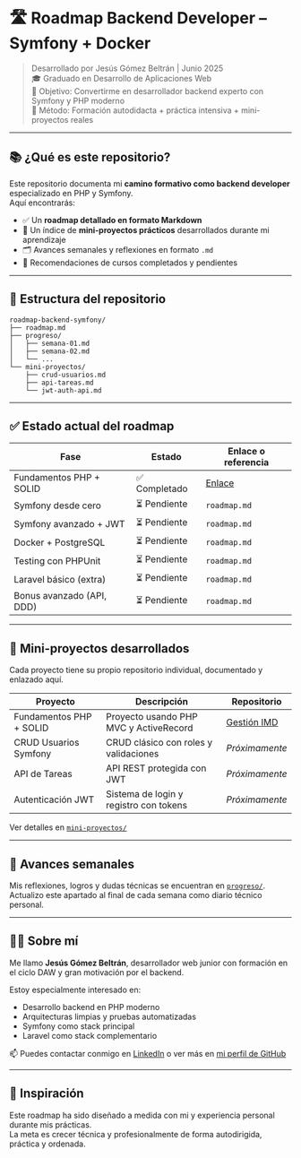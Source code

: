 # 🛣️ Roadmap Backend Developer – Symfony + Docker

> Desarrollado por Jesús Gómez Beltrán | Junio 2025  
> 🎓 Graduado en Desarrollo de Aplicaciones Web  
> 🎯 Objetivo: Convertirme en desarrollador backend experto con Symfony y PHP moderno  
> 🧭 Método: Formación autodidacta + práctica intensiva + mini-proyectos reales  

---

## 📚 ¿Qué es este repositorio?

Este repositorio documenta mi **camino formativo como backend developer** especializado en PHP y Symfony.  
Aquí encontrarás:

- ✅ Un **roadmap detallado en formato Markdown**
- 🧩 Un índice de **mini-proyectos prácticos** desarrollados durante mi aprendizaje
- 🗂️ Avances semanales y reflexiones en formato `.md`
- 📌 Recomendaciones de cursos completados y pendientes

---

## 🧩 Estructura del repositorio

```
roadmap-backend-symfony/
├── roadmap.md 
├── progreso/ 
│   ├── semana-01.md
│   ├── semana-02.md
│   └── ...
└── mini-proyectos/ 
    ├── crud-usuarios.md
    ├── api-tareas.md
    └── jwt-auth-api.md
```

---

## ✅ Estado actual del roadmap

| Fase                     | Estado     | Enlace o referencia |
|--------------------------|------------|---------------------|
| Fundamentos PHP + SOLID  | ✅ Completado | [Enlace](/mini-proyectos/Fase1-Gestion-IMD/README.md) |
| Symfony desde cero       | ⏳ Pendiente| `roadmap.md` |
| Symfony avanzado + JWT   | ⏳ Pendiente | `roadmap.md` |
| Docker + PostgreSQL      | ⏳ Pendiente | `roadmap.md` |
| Testing con PHPUnit      | ⏳ Pendiente | `roadmap.md` |
| Laravel básico (extra)   | ⏳ Pendiente | `roadmap.md` |
| Bonus avanzado (API, DDD)| ⏳ Pendiente | `roadmap.md` |

---

## 🔗 Mini-proyectos desarrollados

Cada proyecto tiene su propio repositorio individual, documentado y enlazado aquí.

| Proyecto | Descripción | Repositorio |
|----------|-------------|-------------|
| Fundamentos PHP + SOLID | Proyecto usando PHP MVC y ActiveRecord | [Gestión IMD](https://github.com/J3susGB/web_gestion_imd) |
| CRUD Usuarios Symfony | CRUD clásico con roles y validaciones | _Próximamente_  |
| API de Tareas | API REST protegida con JWT | _Próximamente_ |
| Autenticación JWT | Sistema de login y registro con tokens | _Próximamente_ |

Ver detalles en [`mini-proyectos/`](mini-proyectos)

---

## 📅 Avances semanales

Mis reflexiones, logros y dudas técnicas se encuentran en [`progreso/`](progreso).  
Actualizo este apartado al final de cada semana como diario técnico personal.

---

## 👨‍💻 Sobre mí

Me llamo **Jesús Gómez Beltrán**, desarrollador web junior con formación en el ciclo DAW y gran motivación por el backend.

Estoy especialmente interesado en:
- Desarrollo backend en PHP moderno
- Arquitecturas limpias y pruebas automatizadas
- Symfony como stack principal
- Laravel como stack complementario

📫 Puedes contactar conmigo en [LinkedIn](https://www.linkedin.com) o ver más en [mi perfil de GitHub](https://github.com/J3susGB)

---

## 🧠 Inspiración

Este roadmap ha sido diseñado a medida con mi y experiencia personal durante mis prácticas.  
La meta es crecer técnica y profesionalmente de forma autodirigida, práctica y ordenada.